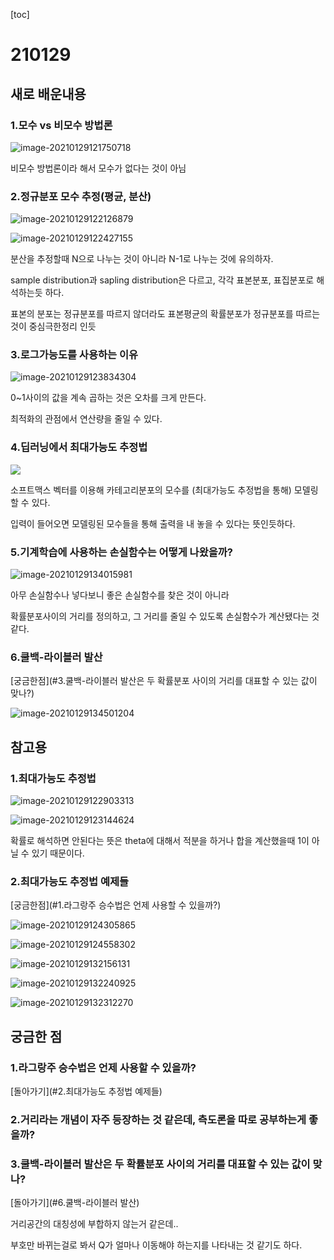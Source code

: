 [toc]

# 210129

## 새로 배운내용

### 1.모수 vs 비모수 방법론

![image-20210129121750718](images/image-20210129121750718.png)

비모수 방법론이라 해서 모수가 없다는 것이 아님

### 2.정규분포 모수 추정(평균, 분산)

![image-20210129122126879](images/image-20210129122126879.png)

![image-20210129122427155](images/image-20210129122427155.png)

분산을 추정할때 N으로 나누는 것이 아니라 N-1로 나누는 것에 유의하자.

sample distribution과 sapling distribution은 다르고, 각각 표본분포, 표집분포로 해석하는듯 하다.

표본의 분포는 정규분포를 따르지 않더라도 표본평균의 확률분포가 정규분포를 따르는 것이 중심극한정리 인듯

### 3.로그가능도를 사용하는 이유

![image-20210129123834304](images/image-20210129123834304.png)

0~1사이의 값을 계속 곱하는 것은 오차를 크게 만든다.

최적화의 관점에서 연산량을 줄일 수 있다.

### 4.딥러닝에서 최대가능도 추정법

![ ](images/image-20210129133334718.png)

소프트맥스 벡터를 이용해 카테고리분포의 모수를 (최대가능도 추정법을 통해) 모델링 할 수 있다.

입력이 들어오면 모델링된 모수들을 통해 출력을 내 놓을 수 있다는 뜻인듯하다.

### 5.기계학습에 사용하는 손실함수는 어떻게 나왔을까?

![image-20210129134015981](images/image-20210129134015981.png)

아무 손실함수나 넣다보니 좋은 손실함수를 찾은 것이 아니라

확률분포사이의 거리를 정의하고, 그 거리를 줄일 수 있도록 손실함수가 계산됐다는 것 같다.

### 6.쿨백-라이블러 발산

[궁금한점](#3.쿨백-라이블러 발산은 두 확률분포 사이의 거리를 대표할 수 있는 값이 맞나?)

![image-20210129134501204](images/image-20210129134501204.png)

## 참고용

### 1.최대가능도 추정법

![image-20210129122903313](images/image-20210129122903313.png)

![image-20210129123144624](images/image-20210129123144624.png)

확률로 해석하면 안된다는 뜻은 theta에 대해서 적분을 하거나 합을 계산했을때 1이 아닐 수 있기 때문이다.

### 2.최대가능도 추정법 예제들

[궁금한점](#1.라그랑주 승수법은 언제 사용할 수 있을까?)

![image-20210129124305865](images/image-20210129124305865.png)

![image-20210129124558302](images/image-20210129124558302.png)

![image-20210129132156131](images/image-20210129132156131.png)

![image-20210129132240925](images/image-20210129132240925.png)

![image-20210129132312270](images/image-20210129132312270.png)

## 궁금한 점

### 1.라그랑주 승수법은 언제 사용할 수 있을까?

[돌아가기](#2.최대가능도 추정법 예제들)

### 2.거리라는 개념이 자주 등장하는 것 같은데, 측도론을 따로 공부하는게 좋을까?

### 3.쿨백-라이블러 발산은 두 확률분포 사이의 거리를 대표할 수 있는 값이 맞나?

[돌아가기](#6.쿨백-라이블러 발산)

거리공간의 대칭성에 부합하지 않는거 같은데..

부호만 바뀌는걸로 봐서 Q가 얼마나 이동해야 하는지를 나타내는 것 같기도 하다.

